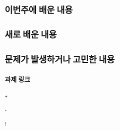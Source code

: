 # 이번주에 배운 내용


# 새로 배운 내용


# 문제가 발생하거나 고민한 내용


## 과제 링크
``` 

```

\+
``` 

```
\-
```

```
!
```

```
